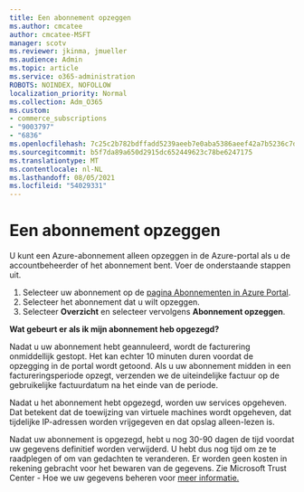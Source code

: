 ```yaml
---
title: Een abonnement opzeggen
ms.author: cmcatee
author: cmcatee-MSFT
manager: scotv
ms.reviewer: jkinma, jmueller
ms.audience: Admin
ms.topic: article
ms.service: o365-administration
ROBOTS: NOINDEX, NOFOLLOW
localization_priority: Normal
ms.collection: Adm_O365
ms.custom:
- commerce_subscriptions
- "9003797"
- "6836"
ms.openlocfilehash: 7c25c2b782bdffadd5239aeeb7e0aba5386aeef42a7b5236c7d282ac3ba26a55
ms.sourcegitcommit: b5f7da89a650d2915dc652449623c78be6247175
ms.translationtype: MT
ms.contentlocale: nl-NL
ms.lasthandoff: 08/05/2021
ms.locfileid: "54029331"
---
```

# <a name="how-to-cancel-a-subscription"></a>Een abonnement opzeggen

U kunt een Azure-abonnement alleen opzeggen in de Azure-portal als u de accountbeheerder of het abonnement bent. Voer de onderstaande stappen uit.

1. Selecteer uw abonnement op de [pagina Abonnementen in Azure Portal](https://ms.portal.azure.com/#blade/Microsoft_Azure_Billing/SubscriptionsBlade).
2. Selecteer het abonnement dat u wilt opzeggen.
3. Selecteer **Overzicht** en selecteer vervolgens **Abonnement opzeggen**.

**Wat gebeurt er als ik mijn abonnement heb opgezegd?**

Nadat u uw abonnement hebt geannuleerd, wordt de facturering onmiddellijk gestopt. Het kan echter 10 minuten duren voordat de opzegging in de portal wordt getoond. Als u uw abonnement midden in een factureringsperiode opzegt, verzenden we de uiteindelijke factuur op de gebruikelijke factuurdatum na het einde van de periode.

Nadat u het abonnement hebt opgezegd, worden uw services opgeheven. Dat betekent dat de toewijzing van virtuele machines wordt opgeheven, dat tijdelijke IP-adressen worden vrijgegeven en dat opslag alleen-lezen is.

Nadat uw abonnement is opgezegd, hebt u nog 30-90 dagen de tijd voordat uw gegevens definitief worden verwijderd. U hebt dus nog tijd om ze te raadplegen of om van gedachten te veranderen. Er worden geen kosten in rekening gebracht voor het bewaren van de gegevens. Zie Microsoft Trust Center - Hoe we uw gegevens beheren voor [meer informatie.](https://www.microsoft.com/trust-center/privacy/data-management#leave)


